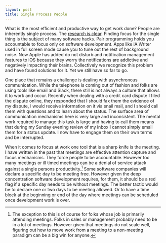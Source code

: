 ```yaml
---
layout: post
title: Single Process People
---
```

What is the most efficient and productive way to get work done? People are inherently single process. The [research is clear](https://www.psychologytoday.com/us/blog/brain-wise/201209/the-true-cost-multi-tasking). Finding focus for the single thing is the subject of many software hacks. Pair programming holds you accountable to focus only on software development. Apps like iA Writer used in full screen mode cause you to tune out the rest of background noise. Now Apple has added do not disturb and notification management features to iOS because they worry the notifications are addictive and negatively impacting their brains. Collectively we recognize this problem and have found solutions for it. Yet we still have so far to go.

One place that remains a challenge is dealing with asynchronous communication. While the telephone is coming out of fashion and folks are using tools like email and Slack, there still is not always a culture that allows it to work and occur. Recently when dealing with a credit card dispute I filed the dispute online, they responded that I should fax them the evidence of my dispute, I would receive information on it via snail mail, and I should call them with questions and to learn about the status. The surface area of communication mechanisms here is very large and inconsistent. The mental work required to manage this task is large and having to call them means that during my Sunday evening review of my inbox I cannot simply email them for a status update. I now have to engage them on their own terms and be interrupted.

When it comes to focus at work one tool that is a sharp knife is the meeting. I have written in the past that meetings are effective attention capture and focus mechanisms. They force people to be accountable. However too many meetings or ill timed meetings can be a denial of service attack against a single persons productivity.[^1] Some software companies will declare a specific day to be meeting free. However given the deep concentration software development requires, for them, it should be a red flag if a specific day needs to be without meetings. The better tactic would be to declare one or two days to be meeting allowed. Or to have a time block at the beginning or end of the day where meetings can be scheduled once development work is over.

[^1]: The exception to this is of course for folks whose job is primarily attending meetings. Folks in sales or management probably need to be in a lot of meetings. However given that meetings do not scale well, figuring out how to move work from a meeting to a non-meeting paradigm can be a big win for anyone.
